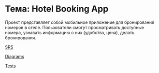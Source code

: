 # Тема: **Hotel Booking App**

Проект представляет собой мобильное приложение для бронирования номеров в отеле. Пользователи смогут просматривать доступные номера, узнавать информацию о них (удобства, цена), делать бронирования.

[SRS](docs/SRS.md)

[Diagrams](docs/diagrams/)

[Tests](docs/tests/)
